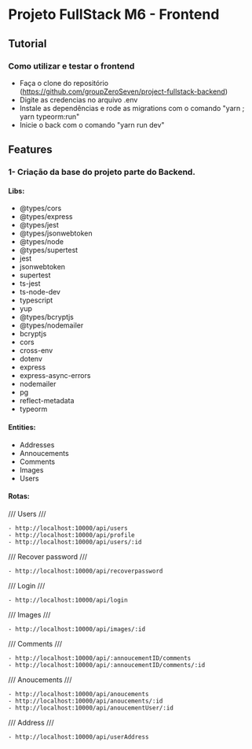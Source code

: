# Projeto FullStack M6 - Frontend

## Tutorial

### Como utilizar e testar o frontend

- Faça o clone do repositório (https://github.com/groupZeroSeven/project-fullstack-backend)
- Digite as credencias no arquivo .env
- Instale as dependências e rode as migrations com o comando "yarn ; yarn typeorm:run" 
- Inicie o back com o comando "yarn run dev"

## Features

### 1- Criação da base do projeto parte do Backend.

#### Libs:

- @types/cors
- @types/express
- @types/jest 
- @types/jsonwebtoken 
- @types/node  
- @types/supertest 
- jest 
- jsonwebtoken 
- supertest 
- ts-jest 
- ts-node-dev 
- typescript  
- yup      
- @types/bcryptjs     
- @types/nodemailer     
- bcryptjs   
- cors     
- cross-env      
- dotenv     
- express     
- express-async-errors    
- nodemailer     
- pg     
- reflect-metadata    
- typeorm    

#### Entities:

- Addresses
- Annoucements
- Comments
- Images
- Users

#### Rotas:

  /// Users ///

    - http://localhost:10000/api/users
    - http://localhost:10000/api/profile
    - http://localhost:10000/api/users/:id

  /// Recover password ///

    - http://localhost:10000/api/recoverpassword

  /// Login ///

    - http://localhost:10000/api/login

  /// Images ///

    - http://localhost:10000/api/images/:id

  /// Comments ///

    - http://localhost:10000/api/:annoucementID/comments
    - http://localhost:10000/api/:annoucementID/comments/:id

  /// Anoucements ///

    - http://localhost:10000/api/anoucements
    - http://localhost:10000/api/anoucements/:id
    - http://localhost:10000/api/anoucementUser/:id

  /// Address ///

    - http://localhost:10000/api/userAddress


